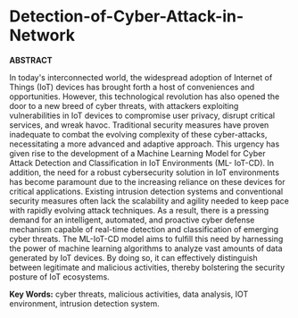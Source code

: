 # Detection-of-Cyber-Attack-in-Network

**ABSTRACT**

In today's interconnected world, the widespread adoption of Internet of Things (IoT) devices has brought forth a host of conveniences and opportunities. However, this technological revolution has also opened the door to a new breed of cyber threats, with attackers exploiting vulnerabilities in IoT devices to compromise user privacy, disrupt critical services, and wreak havoc. Traditional security measures have proven inadequate to combat the evolving complexity of these cyber-attacks, necessitating a more advanced and adaptive approach. This urgency has given rise to the development of a Machine Learning Model for Cyber Attack Detection and Classification in IoT Environments (ML- IoT-CD). In addition, the need for a robust cybersecurity solution in IoT environments has become paramount due to the increasing reliance on these devices for critical applications. Existing intrusion detection systems and conventional security measures often lack the scalability and agility needed to keep pace with rapidly evolving attack techniques. As a result, there is a pressing demand for an intelligent, automated, and proactive cyber defense mechanism capable of real-time detection and classification of emerging cyber threats. The ML-IoT-CD model aims to fulfill this need by harnessing the power of machine learning algorithms to analyze vast amounts of data generated by IoT devices. By doing so, it can effectively distinguish between legitimate and malicious activities, thereby bolstering the security posture of IoT ecosystems.

**Key Words:** cyber threats, malicious activities, data analysis, IOT environment, intrusion detection system.
